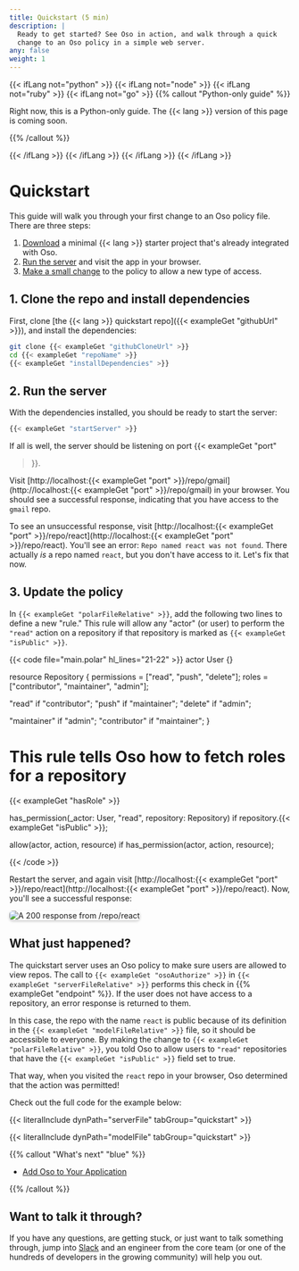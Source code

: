 ```yaml
---
title: Quickstart (5 min)
description: |
  Ready to get started? See Oso in action, and walk through a quick
  change to an Oso policy in a simple web server.
any: false
weight: 1
---
```


{{< ifLang not="python" >}}
{{< ifLang not="node" >}}
{{< ifLang not="ruby" >}}
{{< ifLang not="go" >}}
{{% callout "Python-only guide" %}}

Right now, this is a Python-only guide. The {{< lang >}} version of this page is
coming soon.

{{% /callout %}}
<div class="pb-10"></div>
{{< /ifLang >}}
{{< /ifLang >}}
{{< /ifLang >}}
{{< /ifLang >}}


# Quickstart

This guide will walk you through your first change to an Oso policy file. There
are three steps:

1. [Download](#1-clone-the-repo-and-install-dependencies) a minimal {{< lang >}}
   starter project that's already integrated with Oso.
2. [Run the server](#2-run-the-server) and visit the app in your browser.
3. [Make a small change](#3-update-the-policy) to the policy to allow a new type
   of access.

## 1. Clone the repo and install dependencies

First, clone [the {{< lang >}} quickstart repo]({{< exampleGet "githubUrl" >}}),
and install the dependencies:

```sh
git clone {{< exampleGet "githubCloneUrl" >}}
cd {{< exampleGet "repoName" >}}
{{< exampleGet "installDependencies" >}}
```

## 2. Run the server

With the dependencies installed, you should be ready to start the server:

```sh
{{< exampleGet "startServer" >}}
```

If all is well, the server should be listening on port {{< exampleGet "port"
>}}.

Visit [http://localhost:{{< exampleGet "port" >}}/repo/gmail](http://localhost:{{< exampleGet "port" >}}/repo/gmail)
in your browser. You should see a successful response, indicating that you have
access to the `gmail` repo.

To see an unsuccessful response, visit [http://localhost:{{< exampleGet "port" >}}/repo/react](http://localhost:{{<
exampleGet "port" >}}/repo/react). You'll see an error: `Repo named react was
not found`. There actually _is_ a repo named `react`, but you don't have access
to it. Let's fix that now.

## 3. Update the policy

In `{{< exampleGet "polarFileRelative" >}}`, add the following two lines to define a new "rule." This
rule will allow any "actor" (or user) to perform the `"read"` action on a
repository if that repository is marked as `{{< exampleGet "isPublic" >}}`.

<!-- NOTE: this doesn't use literalInclude only because we need to highlight the
addition of two lines.
This code should be kept in sync with examples/quickstart/**/*.polar. -->
{{< code file="main.polar" hl_lines="21-22" >}}
actor User {}

resource Repository {
  permissions = ["read", "push", "delete"];
  roles = ["contributor", "maintainer", "admin"];

  "read" if "contributor";
  "push" if "maintainer";
  "delete" if "admin";

  "maintainer" if "admin";
  "contributor" if "maintainer";
}

# This rule tells Oso how to fetch roles for a repository
{{< exampleGet "hasRole" >}}

has_permission(_actor: User, "read", repository: Repository) if
  repository.{{< exampleGet "isPublic" >}};

allow(actor, action, resource) if
  has_permission(actor, action, resource);

{{< /code >}}

Restart the server, and again visit [http://localhost:{{< exampleGet "port" >}}/repo/react](http://localhost:{{<
exampleGet "port" >}}/repo/react). Now, you'll see a successful response:

<img src="/getting-started/quickstart/react.png" style="max-width: 350px;
box-shadow: 0 2px 4px rgba(0, 0, 0, 0.2); border-radius: 6px;" alt="A
200 response from /repo/react" />

## What just happened?

The quickstart server uses an Oso policy to make sure users are allowed to
view repos. The call to `{{< exampleGet "osoAuthorize" >}}` in `{{< exampleGet
"serverFileRelative" >}}` performs this check in {{% exampleGet "endpoint" %}}.
If the user does not have access to a repository, an error response is returned
to them.

In this case, the repo with the name `react` is public because of its definition
in the `{{< exampleGet "modelFileRelative" >}}` file, so it should be accessible
to everyone. By making the change to `{{< exampleGet "polarFileRelative" >}}`, you
told Oso to allow users to `"read"` repositories that have the `{{< exampleGet
"isPublic" >}}` field set to true.

That way, when you visited the `react` repo in your browser, Oso determined that
the action was permitted!

Check out the full code for the example below:

{{< literalInclude dynPath="serverFile" tabGroup="quickstart" >}}

{{< literalInclude dynPath="modelFile" tabGroup="quickstart" >}}

{{% callout "What's next" "blue" %}}

- [Add Oso to Your Application](application)

{{% /callout %}}

## Want to talk it through?

If you have any questions, are getting stuck, or just want to talk something
through, jump into [Slack](https://join-slack.osohq.com/) and an engineer from
the core team (or one of the hundreds of developers in the growing community)
will help you out.
